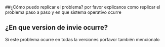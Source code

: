 ##¿Cómo  puedo replicar el problema?
por favor explicanos como replicar el problema paso a paso y en que sistema operativo ocurre
## ¿En que version de invie ocurre?
Si este problema ocurre en todas la versiones porfavor también mencionalo

